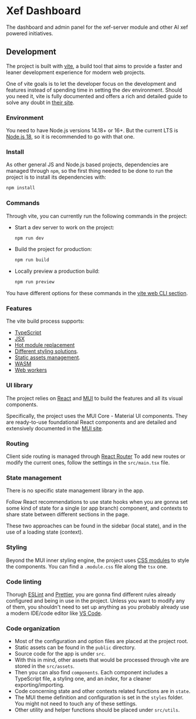 # Xef Dashboard

The dashboard and admin panel for the xef-server module and other AI xef powered initiatives.


## Development

The project is built with [vite](https://vitejs.dev), a build tool that aims to provide a faster and leaner development experience for modern web projects.

One of vite goals is to let the developer focus on the development and features instead of spending time in setting the dev environment. Should you need it, vite is fully documented and offers a rich and detailed guide to solve any doubt in [their site](https://vitejs.dev/guide/).


### Environment

You need to have Node.js versions 14.18+ or 16+. But the current LTS is [Node.js 18](https://nodejs.org), so it is recommended to go with that one.


### Install

As other general JS and Node.js based projects, dependencies are managed through `npm`, so the first thing needed to be done to run the project is to install its dependencies with:

```bash
npm install
```


### Commands

Through vite, you can currently run the following commands in the project:

- Start a dev server to work on the project:
  ```bash
  npm run dev
  ```

- Build the project for production:
  ```bash
  npm run build
  ```

- Locally preview a production build:
  ```bash
  npm run preview
  ```

You have different options for these commands in the [vite web CLI section](https://vitejs.dev/guide/cli.html).


### Features

The vite build process supports:

- [TypeScript](https://vitejs.dev/guide/features.html#typescript)
- [JSX](https://vitejs.dev/guide/features.html#jsx)
- [Hot module replacement](https://vitejs.dev/guide/features.html#hot-module-replacement)
- [Different styling solutions](https://vitejs.dev/guide/features.html#css).
- [Static assets management](https://vitejs.dev/guide/features.html#static-assets).
- [WASM](https://vitejs.dev/guide/features.html#webassembly)
- [Web workers](https://vitejs.dev/guide/features.html#web-workers)



### UI library

The project relies on [React](https://react.dev/) and [MUI](https://mui.com/) to build the features and all its visual components.

Specifically, the project uses the MUI Core - Material UI components. They are ready-to-use foundational React components and are detailed and extensively documented in the [MUI site](https://mui.com/material-ui/getting-started/).


### Routing

Client side routing is managed through [React Router](https://reactrouter.com) To add new routes or modify the current ones, follow the settings in the `src/main.tsx` file.


### State management

There is no specific state management library in the app.

Follow React recommendations to use state hooks when you are gonna set some kind of state for a single (or app branch) component, and contexts to share state between different sections in the page.

These two approaches can be found in the sidebar (local state), and in the use of a loading state (context).


### Styling

Beyond the MUI inner styling engine, the project uses [CSS modules](https://github.com/css-modules/css-modules) to style the components. You can find a `.module.css` file along the `tsx` one.


### Code linting

Thorugh [ESLint](https://eslint.org/) and [Prettier](https://prettier.io/), you are gonna find different rules already configured and being in use in the project. Unless you want to modify any of them, you shouldn't need to set up anything as you probably already use a modern IDE/code editor like [VS Code](https://code.visualstudio.com/).

### Code organization

- Most of the configuration and option files are placed at the project root.
- Static assets can be found in the `public` directory.
- Source code for the app is under `src`.
- With this in mind, other assets that would be processed through vite are stored in the `src/assets`.
- Then you can also find `components`. Each component includes a TypeScript file, a styling one, and an _index_, for a cleaner exporting/importing.
- Code concerning state and other contexts related functions are in `state`.
- The MUI theme definition and configuration is set in the `styles` folder. You might not need to touch any of these settings. 
- Other utility and helper functions should be placed under  `src/utils`.

